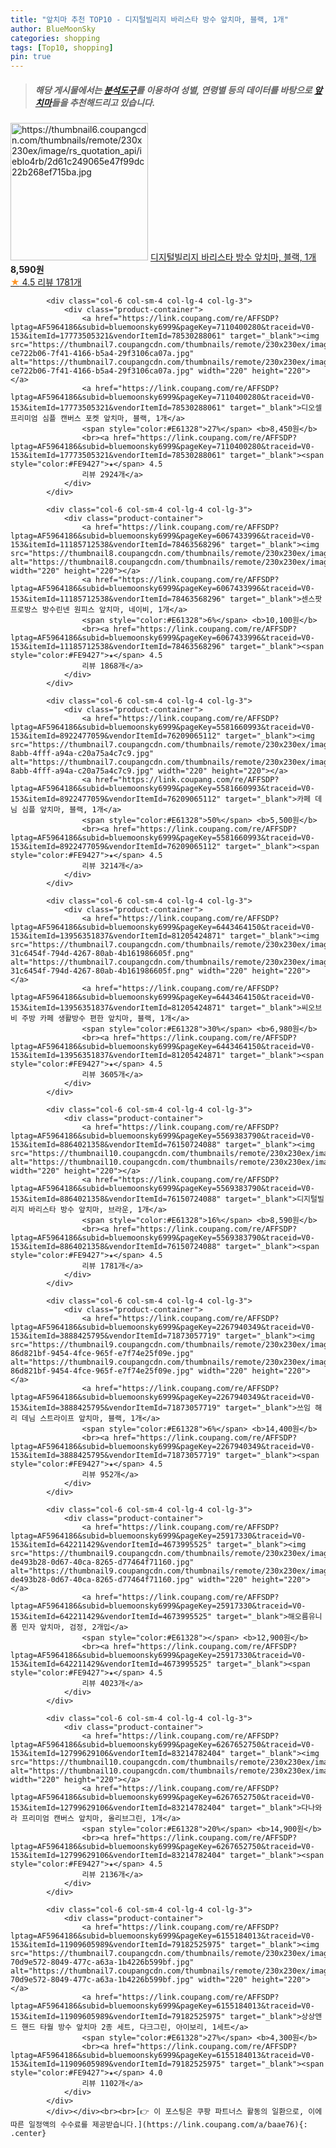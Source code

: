 ```yaml
---
title: "앞치마 추천 TOP10 - 디지털빌리지 바리스타 방수 앞치마, 블랙, 1개"
author: BlueMoonSky
categories: shopping
tags: [Top10, shopping]
pin: true
---
```


> ##### 해당 게시물에서는 [**분석도구**](https://itemscout.io/)를 이용하여 **성별**, **연령별** 등의 데이터를 바탕으로 [**앞치마**](https://link.coupang.com/a/baae76)들을 추천해드리고 있습니다.
<div class="container"><div class="row">
            <div class="col-6 col-sm-4 col-lg-4 col-lg-3">
                <div class="product-container">
                    <a href="https://link.coupang.com/re/AFFSDP?lptag=AF5964186&subid=bluemoonsky6999&pageKey=5569383790&traceid=V0-153&itemId=17166382230&vendorItemId=76150724010" target="_blank"><img src="https://thumbnail6.coupangcdn.com/thumbnails/remote/230x230ex/image/rs_quotation_api/ieblo4rb/2d61c249065e47f99dc22b268ef715ba.jpg" alt="https://thumbnail6.coupangcdn.com/thumbnails/remote/230x230ex/image/rs_quotation_api/ieblo4rb/2d61c249065e47f99dc22b268ef715ba.jpg" width="220" height="220"></a>
                    <a href="https://link.coupang.com/re/AFFSDP?lptag=AF5964186&subid=bluemoonsky6999&pageKey=5569383790&traceid=V0-153&itemId=17166382230&vendorItemId=76150724010" target="_blank">디지털빌리지 바리스타 방수 앞치마, 블랙, 1개</a>
                    <span style="color:#E61328"></span> <b>8,590원</b>
                    <br><a href="https://link.coupang.com/re/AFFSDP?lptag=AF5964186&subid=bluemoonsky6999&pageKey=5569383790&traceid=V0-153&itemId=17166382230&vendorItemId=76150724010" target="_blank"><span style="color:#FE9427">★</span> 4.5
                    리뷰 1781개</a>
                </div>
            </div>
            
            <div class="col-6 col-sm-4 col-lg-4 col-lg-3">
                <div class="product-container">
                    <a href="https://link.coupang.com/re/AFFSDP?lptag=AF5964186&subid=bluemoonsky6999&pageKey=7110400280&traceid=V0-153&itemId=17773505321&vendorItemId=78530288061" target="_blank"><img src="https://thumbnail7.coupangcdn.com/thumbnails/remote/230x230ex/image/retail/images/9520408818532247-ce722b06-7f41-4166-b5a4-29f3106ca07a.jpg" alt="https://thumbnail7.coupangcdn.com/thumbnails/remote/230x230ex/image/retail/images/9520408818532247-ce722b06-7f41-4166-b5a4-29f3106ca07a.jpg" width="220" height="220"></a>
                    <a href="https://link.coupang.com/re/AFFSDP?lptag=AF5964186&subid=bluemoonsky6999&pageKey=7110400280&traceid=V0-153&itemId=17773505321&vendorItemId=78530288061" target="_blank">디오셀 프리미엄 심플 캔버스 포켓 앞치마, 블랙, 1개</a>
                    <span style="color:#E61328">27%</span> <b>8,450원</b>
                    <br><a href="https://link.coupang.com/re/AFFSDP?lptag=AF5964186&subid=bluemoonsky6999&pageKey=7110400280&traceid=V0-153&itemId=17773505321&vendorItemId=78530288061" target="_blank"><span style="color:#FE9427">★</span> 4.5
                    리뷰 2924개</a>
                </div>
            </div>
            
            <div class="col-6 col-sm-4 col-lg-4 col-lg-3">
                <div class="product-container">
                    <a href="https://link.coupang.com/re/AFFSDP?lptag=AF5964186&subid=bluemoonsky6999&pageKey=6067433996&traceid=V0-153&itemId=11185712538&vendorItemId=78463568296" target="_blank"><img src="https://thumbnail8.coupangcdn.com/thumbnails/remote/230x230ex/image/rs_quotation_api/rsszyl2j/859166ffd93e43158becb3711bc038ce.jpg" alt="https://thumbnail8.coupangcdn.com/thumbnails/remote/230x230ex/image/rs_quotation_api/rsszyl2j/859166ffd93e43158becb3711bc038ce.jpg" width="220" height="220"></a>
                    <a href="https://link.coupang.com/re/AFFSDP?lptag=AF5964186&subid=bluemoonsky6999&pageKey=6067433996&traceid=V0-153&itemId=11185712538&vendorItemId=78463568296" target="_blank">센스팟 프로방스 방수린넨 원피스 앞치마, 네이비, 1개</a>
                    <span style="color:#E61328">6%</span> <b>10,100원</b>
                    <br><a href="https://link.coupang.com/re/AFFSDP?lptag=AF5964186&subid=bluemoonsky6999&pageKey=6067433996&traceid=V0-153&itemId=11185712538&vendorItemId=78463568296" target="_blank"><span style="color:#FE9427">★</span> 4.5
                    리뷰 1868개</a>
                </div>
            </div>
            
            <div class="col-6 col-sm-4 col-lg-4 col-lg-3">
                <div class="product-container">
                    <a href="https://link.coupang.com/re/AFFSDP?lptag=AF5964186&subid=bluemoonsky6999&pageKey=5581660993&traceid=V0-153&itemId=8922477059&vendorItemId=76209065112" target="_blank"><img src="https://thumbnail7.coupangcdn.com/thumbnails/remote/230x230ex/image/retail/images/2021/05/27/18/1/c21284c0-8abb-4fff-a94a-c20a75a4c7c9.jpg" alt="https://thumbnail7.coupangcdn.com/thumbnails/remote/230x230ex/image/retail/images/2021/05/27/18/1/c21284c0-8abb-4fff-a94a-c20a75a4c7c9.jpg" width="220" height="220"></a>
                    <a href="https://link.coupang.com/re/AFFSDP?lptag=AF5964186&subid=bluemoonsky6999&pageKey=5581660993&traceid=V0-153&itemId=8922477059&vendorItemId=76209065112" target="_blank">카페 데님 심플 앞치마, 블랙, 1개</a>
                    <span style="color:#E61328">50%</span> <b>5,500원</b>
                    <br><a href="https://link.coupang.com/re/AFFSDP?lptag=AF5964186&subid=bluemoonsky6999&pageKey=5581660993&traceid=V0-153&itemId=8922477059&vendorItemId=76209065112" target="_blank"><span style="color:#FE9427">★</span> 4.5
                    리뷰 3214개</a>
                </div>
            </div>
            
            <div class="col-6 col-sm-4 col-lg-4 col-lg-3">
                <div class="product-container">
                    <a href="https://link.coupang.com/re/AFFSDP?lptag=AF5964186&subid=bluemoonsky6999&pageKey=6443464150&traceid=V0-153&itemId=13956351837&vendorItemId=81205424871" target="_blank"><img src="https://thumbnail7.coupangcdn.com/thumbnails/remote/230x230ex/image/retail/images/470709608658269-31c6454f-794d-4267-80ab-4b161986605f.png" alt="https://thumbnail7.coupangcdn.com/thumbnails/remote/230x230ex/image/retail/images/470709608658269-31c6454f-794d-4267-80ab-4b161986605f.png" width="220" height="220"></a>
                    <a href="https://link.coupang.com/re/AFFSDP?lptag=AF5964186&subid=bluemoonsky6999&pageKey=6443464150&traceid=V0-153&itemId=13956351837&vendorItemId=81205424871" target="_blank">씨오브비 주방 카페 생활방수 편한 앞치마, 블랙, 1개</a>
                    <span style="color:#E61328">30%</span> <b>6,980원</b>
                    <br><a href="https://link.coupang.com/re/AFFSDP?lptag=AF5964186&subid=bluemoonsky6999&pageKey=6443464150&traceid=V0-153&itemId=13956351837&vendorItemId=81205424871" target="_blank"><span style="color:#FE9427">★</span> 4.5
                    리뷰 3605개</a>
                </div>
            </div>
            
            <div class="col-6 col-sm-4 col-lg-4 col-lg-3">
                <div class="product-container">
                    <a href="https://link.coupang.com/re/AFFSDP?lptag=AF5964186&subid=bluemoonsky6999&pageKey=5569383790&traceid=V0-153&itemId=8864021358&vendorItemId=76150724088" target="_blank"><img src="https://thumbnail10.coupangcdn.com/thumbnails/remote/230x230ex/image/rs_quotation_api/x0fvf8k9/5883ef9196404c3aaf2c57978cba398a.jpg" alt="https://thumbnail10.coupangcdn.com/thumbnails/remote/230x230ex/image/rs_quotation_api/x0fvf8k9/5883ef9196404c3aaf2c57978cba398a.jpg" width="220" height="220"></a>
                    <a href="https://link.coupang.com/re/AFFSDP?lptag=AF5964186&subid=bluemoonsky6999&pageKey=5569383790&traceid=V0-153&itemId=8864021358&vendorItemId=76150724088" target="_blank">디지털빌리지 바리스타 방수 앞치마, 브라운, 1개</a>
                    <span style="color:#E61328">16%</span> <b>8,590원</b>
                    <br><a href="https://link.coupang.com/re/AFFSDP?lptag=AF5964186&subid=bluemoonsky6999&pageKey=5569383790&traceid=V0-153&itemId=8864021358&vendorItemId=76150724088" target="_blank"><span style="color:#FE9427">★</span> 4.5
                    리뷰 1781개</a>
                </div>
            </div>
            
            <div class="col-6 col-sm-4 col-lg-4 col-lg-3">
                <div class="product-container">
                    <a href="https://link.coupang.com/re/AFFSDP?lptag=AF5964186&subid=bluemoonsky6999&pageKey=2267940349&traceid=V0-153&itemId=3888425795&vendorItemId=71873057719" target="_blank"><img src="https://thumbnail9.coupangcdn.com/thumbnails/remote/230x230ex/image/retail/images/1667975169845873-86d821bf-9454-4fce-965f-e7f74e25f09e.jpg" alt="https://thumbnail9.coupangcdn.com/thumbnails/remote/230x230ex/image/retail/images/1667975169845873-86d821bf-9454-4fce-965f-e7f74e25f09e.jpg" width="220" height="220"></a>
                    <a href="https://link.coupang.com/re/AFFSDP?lptag=AF5964186&subid=bluemoonsky6999&pageKey=2267940349&traceid=V0-153&itemId=3888425795&vendorItemId=71873057719" target="_blank">쓰임 해리 데님 스트라이프 앞치마, 블랙, 1개</a>
                    <span style="color:#E61328">6%</span> <b>14,400원</b>
                    <br><a href="https://link.coupang.com/re/AFFSDP?lptag=AF5964186&subid=bluemoonsky6999&pageKey=2267940349&traceid=V0-153&itemId=3888425795&vendorItemId=71873057719" target="_blank"><span style="color:#FE9427">★</span> 4.5
                    리뷰 952개</a>
                </div>
            </div>
            
            <div class="col-6 col-sm-4 col-lg-4 col-lg-3">
                <div class="product-container">
                    <a href="https://link.coupang.com/re/AFFSDP?lptag=AF5964186&subid=bluemoonsky6999&pageKey=25917330&traceid=V0-153&itemId=642211429&vendorItemId=4673995525" target="_blank"><img src="https://thumbnail9.coupangcdn.com/thumbnails/remote/230x230ex/image/retail/images/1862400086281821-de493b28-0d67-40ca-8265-d77464f71160.jpg" alt="https://thumbnail9.coupangcdn.com/thumbnails/remote/230x230ex/image/retail/images/1862400086281821-de493b28-0d67-40ca-8265-d77464f71160.jpg" width="220" height="220"></a>
                    <a href="https://link.coupang.com/re/AFFSDP?lptag=AF5964186&subid=bluemoonsky6999&pageKey=25917330&traceid=V0-153&itemId=642211429&vendorItemId=4673995525" target="_blank">해오름유니폼 민자 앞치마, 검정, 2개입</a>
                    <span style="color:#E61328"></span> <b>12,900원</b>
                    <br><a href="https://link.coupang.com/re/AFFSDP?lptag=AF5964186&subid=bluemoonsky6999&pageKey=25917330&traceid=V0-153&itemId=642211429&vendorItemId=4673995525" target="_blank"><span style="color:#FE9427">★</span> 4.5
                    리뷰 4023개</a>
                </div>
            </div>
            
            <div class="col-6 col-sm-4 col-lg-4 col-lg-3">
                <div class="product-container">
                    <a href="https://link.coupang.com/re/AFFSDP?lptag=AF5964186&subid=bluemoonsky6999&pageKey=6267652750&traceid=V0-153&itemId=12799629106&vendorItemId=83214782404" target="_blank"><img src="https://thumbnail10.coupangcdn.com/thumbnails/remote/230x230ex/image/vendor_inventory/1e36/abe544aab578fd88eebf8ef8dae887f12f4247d3d4dd631700a5f64c46c5.jpg" alt="https://thumbnail10.coupangcdn.com/thumbnails/remote/230x230ex/image/vendor_inventory/1e36/abe544aab578fd88eebf8ef8dae887f12f4247d3d4dd631700a5f64c46c5.jpg" width="220" height="220"></a>
                    <a href="https://link.coupang.com/re/AFFSDP?lptag=AF5964186&subid=bluemoonsky6999&pageKey=6267652750&traceid=V0-153&itemId=12799629106&vendorItemId=83214782404" target="_blank">다나와라 프리미엄 캔버스 앞치마, 올리브그린, 1개</a>
                    <span style="color:#E61328">20%</span> <b>14,900원</b>
                    <br><a href="https://link.coupang.com/re/AFFSDP?lptag=AF5964186&subid=bluemoonsky6999&pageKey=6267652750&traceid=V0-153&itemId=12799629106&vendorItemId=83214782404" target="_blank"><span style="color:#FE9427">★</span> 4.5
                    리뷰 2136개</a>
                </div>
            </div>
            
            <div class="col-6 col-sm-4 col-lg-4 col-lg-3">
                <div class="product-container">
                    <a href="https://link.coupang.com/re/AFFSDP?lptag=AF5964186&subid=bluemoonsky6999&pageKey=6155184013&traceid=V0-153&itemId=11909605989&vendorItemId=79182525975" target="_blank"><img src="https://thumbnail7.coupangcdn.com/thumbnails/remote/230x230ex/image/retail/images/5057566472316469-70d9e572-8049-477c-a63a-1b4226b599bf.jpg" alt="https://thumbnail7.coupangcdn.com/thumbnails/remote/230x230ex/image/retail/images/5057566472316469-70d9e572-8049-477c-a63a-1b4226b599bf.jpg" width="220" height="220"></a>
                    <a href="https://link.coupang.com/re/AFFSDP?lptag=AF5964186&subid=bluemoonsky6999&pageKey=6155184013&traceid=V0-153&itemId=11909605989&vendorItemId=79182525975" target="_blank">상상앤드 핸드 타월 방수 앞치마 2종 세트, 다크그린, 아이보리, 1세트</a>
                    <span style="color:#E61328">27%</span> <b>4,300원</b>
                    <br><a href="https://link.coupang.com/re/AFFSDP?lptag=AF5964186&subid=bluemoonsky6999&pageKey=6155184013&traceid=V0-153&itemId=11909605989&vendorItemId=79182525975" target="_blank"><span style="color:#FE9427">★</span> 4.0
                    리뷰 1102개</a>
                </div>
            </div>
            </div></div><br><br>[👉 이 포스팅은 쿠팡 파트너스 활동의 일환으로, 이에 따른 일정액의 수수료를 제공받습니다.](https://link.coupang.com/a/baae76){: .center}